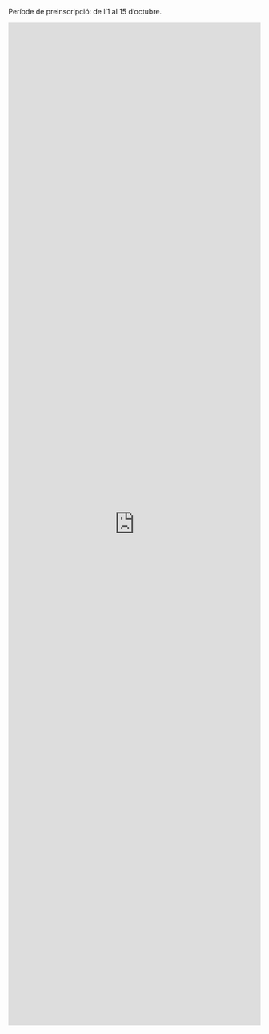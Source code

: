 
Període de preinscripció: de l’1 al 15 d’octubre. 


<iframe src="https://docs.google.com/forms/d/e/1FAIpQLSf9IN9mBR1J_eVfBgo31nx38rvLeOV1UrP4FLawvrWLr-EBtg/viewform?embedded=true" width="100%" height="2000" frameborder="0" marginheight="0" marginwidth="0">S&#39;està carregant…</iframe>
